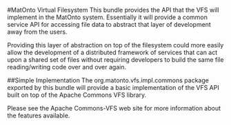 #MatOnto Virtual Filesystem
This bundle provides the API that the VFS will implement in the MatOnto
system.  Essentially it will provide a common service API for accessing 
file data to abstract that layer of development away from the users.

Providing this layer of abstraction on top of the filesystem could more
easily allow the development of a distributed framework of services that
can act upon a shared set of files without requiring developers to build
the same file reading/writing code over and over again.

##Simple Implementation
The org.matonto.vfs.impl.commons package exported by this bundle will provide
a basic implementation of the VFS API built on top of the Apache 
Commons VFS library.  

Please see the Apache Commons-VFS web site for more information
about the features available.